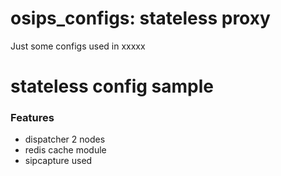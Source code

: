 # osips_configs: stateless proxy
Just some configs used in xxxxx

# stateless config sample
### Features
* dispatcher 2 nodes
* redis cache module
* sipcapture used
